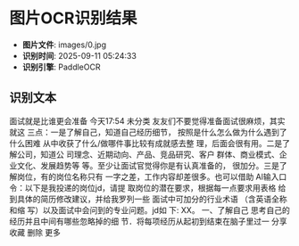 # 图片OCR识别结果

- **图片文件**: images/0.jpg
- **识别时间**: 2025-09-11 05:24:33
- **识别引擎**: PaddleOCR

## 识别文本

面试就是比谁更会准备
今天17:54
未分类
友友们不要觉得准备面试很麻烦，其实就这
三点：一是了解自己，知道自己经历细节，
按照是什么怎么做为什么遇到了什么困难
从中收获了什么/做哪件事比较有成就感去整
理，后面会很有用。二是了解公司，知道公
司理念、近期动向、产品、竞品研究、客户
群体、商业模式、企业文化、发展趋势等
等。至少让面试官觉得你是有认真准备的，
很加分。三是了解岗位，有的岗位名称只有
一字之差，工作内容却差很多。也可以借助
Al输入口令：以下是我投递的岗位jd，请提
取岗位的潜在要求，根据每一点要求用表格
给到具体的简历修改建议，并给我罗列一些
面试中可加分的行业术语
（含英语全称和缩
写）以及面试中会问到的专业问题。jd如
下: XX。
一、了解自己
思考自己的经历并且中间有哪些忽略掉的细
节．将每项经历从起初到结束在脑子里过一
分享
收藏
删除
更多
